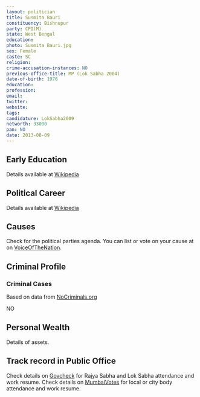 ```yaml
---
layout: politician
title: Susmita Bauri
constituency: Bishnupur  
party: CPI(M)
state: West Bengal
education: 
photo: Susmita Bauri.jpg
sex: Female
caste: SC
religion: 
crime-accusation-instances: NO
previous-office-title: MP (Lok Sabha 2004)
date-of-birth: 1976
education:  
profession: 
email: 
twitter:
website: 
tags: 
candidature: LokSabha2009
networth: 33000
pan: NO
date: 2013-08-09
---
```


## Early Education
Details available at [Wikipedia](http://www.wikipedia.org/wiki/)

## Political Career
Details available at [Wikipedia](http://www.wikipedia.org/wiki/)

## Causes 
Check for the political parties agenda. You can list or vote on your cause at on [VoiceOfTheNation](http://www.voiceofthenation.org).

## Criminal Profile

### Criminal Cases
Based on data from [NoCriminals.org](http://www.nocriminals.org)

NO

## Personal Wealth
Details of assets.

## Track record in Public Office
Check details on [Govcheck](http://www.govcheck.org) for Rajya Sabha and Lok Sabha attendance and work resume. Check details on [MumbaiVotes](http://www.mumbaivotes.org) for local or city body attendance and work resume.
		